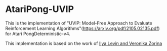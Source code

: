 # AtariPong-UVIP

This is the implementation of "UVIP: Model-Free Approach to Evaluate Reinforcement Learning Algorithms"(https://arxiv.org/pdf/2105.02135.pdf) for Atari PongDeterministic-v4.


This implementation is based on the work of [Ilya Levin and Veronika Zorina](https://github.com/human0being/uvip-rl)

